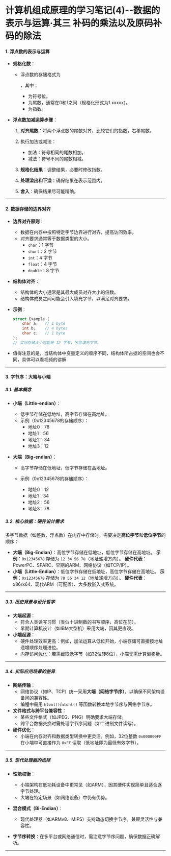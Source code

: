 # 计算机组成原理的学习笔记(4)--数据的表示与运算·其三 补码的乘法以及原码补码的除法

#### 1. **浮点数的表示与运算**

- **规格化数**：

  - 浮点数的存储格式为

    ，其中：

    -  为符号位。
    -  为尾数，通常在0和1之间（规格化形式为1.xxxxx）。
    -  为指数。

- **浮点数加减运算步骤**：

  1. **对齐尾数**：将两个浮点数的尾数对齐，比较它们的指数，右移尾数。

  2. 执行加法或减法：

     - 加法：符号相同的尾数相加。
     - 减法：符号不同的尾数相减。
     
  3. **规格化结果**：调整结果，必要时修改指数。

  4. **处理溢出和下溢**：确保结果在表示范围内。

  5. **舍入**：确保结果尽可能精确。

------

#### 2. **数据存储的边界对齐**

- **边界对齐原则**：

  - 数据在内存中按照特定字节边界进行对齐，提高访问效率。
  - 对齐要求通常等于数据类型的大小。
    - `char`：1 字节
    - `short`：2 字节
    - `int`：4 字节
    - `float`：4 字节
    - `double`：8 字节

- **结构体对齐**：

  - 结构体的大小通常是其最大成员对齐大小的倍数。
  - 结构体成员之间可能会引入填充字节，以满足对齐要求。

- **示例**：

  ```c
  struct Example {
      char a;   // 1 byte
      int b;    // 4 bytes
      char c;   // 1 byte
  };
  // 实际存储大小可能是 12 字节，包含填充字节。
  ```
 - 值得注意的是，当结构体中变量定义的顺序不同，结构体所占据的空间也会不同，具体可以看视频的讲解

------

#### 3. **字节序：大端与小端**

##### 3.1. **基本概念**

- **小端（Little-endian）**：
  
  - 低字节存储在低地址，高字节存储在高地址。
  - 示例（0x12345678的存储顺序）：
    - 地址0：78
    - 地址1：56
    - 地址2：34
    - 地址3：12
  
- **大端（Big-endian）**：
  
  - 高字节存储在低地址，低字节存储在高地址。
  
  - 示例（0x12345678的存储顺序）：
    - 地址0：12
    - 地址1：34
    - 地址2：56
    - 地址3：78
  
    
  

##### 3.2. **核心依据：硬件设计需求**

  多字节数据（如整数、浮点数）在内存中存储时，需要决定**高位字节**和**低位字节**的顺序：

  - **大端（Big-Endian）**：高位字节存储在低地址，低位字节存储在高地址。
    **示例**：`0x12345678` 存储为 `12 34 56 78`（地址递增方向）。
    **硬件代表**：PowerPC、SPARC、早期的ARM、网络协议（如TCP/IP）。
  - **小端（Little-Endian）**：低位字节存储在低地址，高位字节存储在高地址。
    **示例**：`0x12345678` 存储为 `78 56 34 12`（地址递增方向）。
    **硬件代表**：x86/x64、现代ARM（可配置）、大多数嵌入式系统。

------

##### 3.3. **历史背景与设计哲学**

  - **大端起源**：
    - 符合人类读写习惯（类似十进制数的书写顺序，高位在前）。
    - 早期计算机设计（如IBM大型机）采用大端，因其更直观。
  - **小端起源**：
    - 硬件处理效率更高：例如，加法运算从低位开始，小端存储可直接按地址递增顺序处理进位。
    - 内存访问优化：若需截取低字节（如32位转8位），小端无需计算偏移量。

------

##### 3.4. **实际应用场景的差异**

  - **网络传输**：
    - 网络协议（如IP、TCP）统一采用**大端（网络字节序）**，以确保不同架构设备间的兼容性。
    - 编程中需用 `htonl()`/`ntohl()` 等函数转换本地字节序与网络字节序。
  - **文件格式与跨平台兼容性**：
    - 某些文件格式（如JPEG、PNG）明确要求大端存储。
    - 跨平台数据交换时需处理字节序问题（如二进制文件读写）。
  - **硬件优化**：
    - 小端在内存对齐和数据类型转换中更灵活。例如，32位整数 `0x000000FF` 在小端中可直接作为 `0xFF` 读取（低地址即为最低有效字节）。

------

##### 3.5. **现代处理器的选择**

  - **性能权衡**：
    - 小端架构在低功耗设备中更常见（如ARM），因其硬件实现简单且适合逐字节处理。
    - 大端在特定场景（如网络设备）中仍有优势。
  - **混合模式（Bi-Endian）**：
    - 现代处理器（如ARMv8、MIPS）支持动态切换字节序，兼顾灵活性与兼容性。
  
- **字节序转换**：在多平台或网络通信时，需注意字节序问题，确保数据正确解析。

-------

